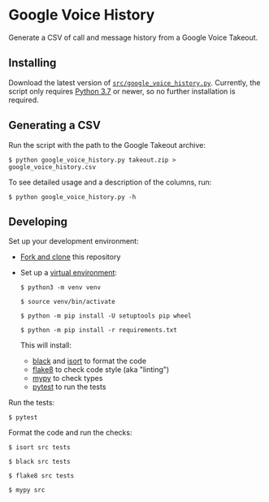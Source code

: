 # Google Voice History

Generate a CSV of call and message history from a Google Voice Takeout.

## Installing

Download the latest version of [`src/google_voice_history.py`](/src/google_voice_history.py). Currently, the script only requires [Python 3.7](https://www.python.org/downloads/) or newer, so no further installation is required.

## Generating a CSV

Run the script with the path to the Google Takeout archive:

```
$ python google_voice_history.py takeout.zip > google_voice_history.csv
```

To see detailed usage and a description of the columns, run:

```
$ python google_voice_history.py -h
```

## Developing

Set up your development environment:

- [Fork and clone](https://help.github.com/en/articles/fork-a-repo) this repository

- Set up a [virtual environment](https://docs.python.org/3/tutorial/venv.html):

    ```
    $ python3 -m venv venv

    $ source venv/bin/activate

    $ python -m pip install -U setuptools pip wheel

    $ python -m pip install -r requirements.txt
    ```

    This will install:

    - [black](https://black.readthedocs.io/en/stable/) and [isort](https://pycqa.github.io/isort/) to format the code
    - [flake8](http://flake8.pycqa.org/en/latest/) to check code style (aka "linting")
    - [mypy](https://mypy.readthedocs.io/en/latest/) to check types
    - [pytest](https://docs.pytest.org/en/latest/) to run the tests

Run the tests:

```
$ pytest
```

Format the code and run the checks:

```
$ isort src tests

$ black src tests

$ flake8 src tests

$ mypy src
```
